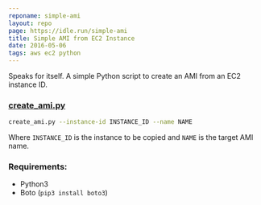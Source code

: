 ```yaml
---
reponame: simple-ami
layout: repo
page: https://idle.run/simple-ami
title: Simple AMI from EC2 Instance
date: 2016-05-06
tags: aws ec2 python
---
```


Speaks for itself. A simple Python script to create an AMI from an EC2 instance ID.

### [create_ami.py](https://github.com/idlerun/simple-ami/blob/master/create_ami.py)

```bash
create_ami.py --instance-id INSTANCE_ID --name NAME
```

Where `INSTANCE_ID` is the instance to be copied and `NAME` is the target AMI name.

### Requirements:

* Python3
* Boto (`pip3 install boto3`)
